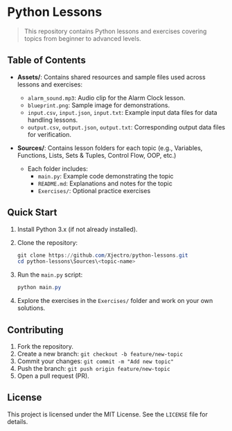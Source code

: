 # Python Lessons
> This repository contains Python lessons and exercises covering topics from beginner to advanced levels.

## Table of Contents
- **Assets/**: Contains shared resources and sample files used across lessons and exercises:

  - `alarm_sound.mp3`: Audio clip for the Alarm Clock lesson.
  - `blueprint.png`: Sample image for demonstrations.
  - `input.csv`, `input.json`, `input.txt`: Example input data files for data handling lessons.
  - `output.csv`, `output.json`, `output.txt`: Corresponding output data files for verification.
    
- **Sources/**: Contains lesson folders for each topic (e.g., Variables, Functions, Lists, Sets & Tuples, Control Flow, OOP, etc.)
  - Each folder includes:
    - `main.py`: Example code demonstrating the topic
    - `README.md`: Explanations and notes for the topic
    - `Exercises/`: Optional practice exercises

## Quick Start
1. Install Python 3.x (if not already installed).
2. Clone the repository:

   ```powershell
   git clone https://github.com/Xjectro/python-lessons.git
   cd python-lessons\Sources\<topic-name>
   ```

3. Run the `main.py` script:

   ```powershell
   python main.py
   ```

4. Explore the exercises in the `Exercises/` folder and work on your own solutions.

## Contributing
1. Fork the repository.
2. Create a new branch: `git checkout -b feature/new-topic`
3. Commit your changes: `git commit -m "Add new topic"`
4. Push the branch: `git push origin feature/new-topic`
5. Open a pull request (PR).

## License
This project is licensed under the MIT License. See the `LICENSE` file for details.
